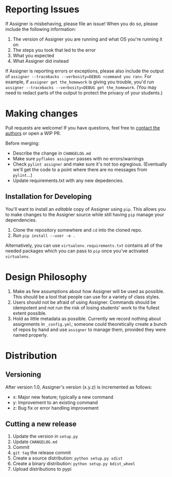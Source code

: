 # Reporting Issues

If Assigner is misbehaving, please file an issue!
When you do so, please include the following information:

1. The version of Assigner you are running and what OS you're running it on
1. The steps you took that led to the error
1. What you expected
1. What Assigner did instead

If Assigner is reporting errors or exceptions, please also include the output of `assigner --tracebacks --verbosity=DEBUG <command you ran>`.
For example, if `assigner get the_homework` is giving you trouble, you'd run `assigner --tracebacks --verbosity=DEBUG get the_homework`.
(You may need to redact parts of the output to protect the privacy of your students.)

# Making changes

Pull requests are welcome! If you have questions, feel free to [contact the authors](jarus@mst.edu) or open a WIP PR.

Before merging:

- Describe the change in `CHANGELOG.md`
- Make sure `pyflakes assigner` passes with no errors/warnings
- Check `pylint assigner` and make sure it's not too egregious. (Eventually we'll get the code to a point where there are no messages from `pylint`...)
- Update requirements.txt with any new depedencies.

## Installation for Developing

You'll want to install an *editable* copy of Assigner using `pip`.
This allows you to make changes to the Assigner source while still having `pip` manage your dependencies.

1. Clone the repository somewhere and `cd` into the cloned repo.
2. Run `pip install --user -e .`

Alternatively, you can use `virtualenv`.
`requirements.txt` contains all of the needed packages which you can pass to `pip` once you've activated `virtualenv`.

# Design Philosophy

1. Make as few assumptions about how Assigner will be used as possible. This should be a tool that people can use for a variety of class styles.
1. Users should not be afraid of using Assigner. Commands should be idempotent and not run the risk of losing students' work to the fullest extent possible.
1. Hold as little metadata as possible. Currently we record nothing about assignments in `_config.yml`;
    someone could theoretically create a bunch of repos by hand and use `assigner` to manage them, provided they were named properly.

# Distribution

## Versioning

After version 1.0, Assigner's version (x.y.z) is incremented as follows:

- x: Major new feature; typically a new command
- y: Improvement to an existing command
- z: Bug fix or error handling improvement

## Cutting a new release

1. Update the version in `setup.py`
2. Update `CHANGELOG.md`
3. Commit
4. `git tag` the release commit
5. Create a source distribution: `python setup.py sdist`
6. Create a binary distribution: `python setup.py bdist_wheel`
7. Upload distributions to pypi
